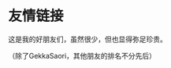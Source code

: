 <script setup>
import { VPTeamMembers } from 'vitepress/theme'

const members = [
  {
    avatar: 'https://avatars.githubusercontent.com/u/19746684',
    name: 'Gekka Saori',
    title: 'Wife',
    links: [
      { icon: 'github', link: 'https://github.com/GekkaSaori' },
    ]
  },
  {
    avatar: 'https://avatars.githubusercontent.com/u/54884471',
    name: 'Noa Virellia',
    title: '是最近认识的一位很可爱的孩子w',
    links: [
        { icon: 'github', link: 'https://github.com/AsterisMono'},
        { icon: { svg: '🔗' }, link: 'https://noise.amono.me'}
    ]
  },
  {
    avatar: 'https://avatars.githubusercontent.com/u/18461360',
    name: '凌莞~(=^▽^=)',
    title: '曾经一起在MtF.wiki共事，现在在使用她开发的MuNet',
    links: [
        { icon: 'github', link: 'https://github.com/clansty'},
        { icon: { svg: '🔗' }, link: 'https://nyac.at'}
    ]
  },
  {
    avatar: 'https://avatars.githubusercontent.com/u/9004058',
    name: 'MikuNotFoundExpection',
    title: '好耶！是萌铁铁！',
    links: [
        { icon: 'github', link: 'https://github.com/Officeyutong'}
    ]
  },
    {
    avatar: 'https://avatars.githubusercontent.com/u/43064781',
    name: 'Coelacanthus',
    title: '哇！是C10s大佬！',
    links: [
        { icon: 'github', link: 'https://github.com/CoelacanthusHex'},
        { icon: { svg: '🔗' }, link: 'https://blog.coelacanthus.moe'}
    ]
  },
    {
    avatar: 'https://avatars.githubusercontent.com/u/11341955',
    name: 'Menci',
    title: 'Menci Meow Cat owo',
    links: [
        { icon: 'github', link: 'https://github.com/Menci'},
        { icon: { svg: '🔗' }, link: 'https://men.ci'}
    ]
  },
    {
    avatar: 'https://avatars.githubusercontent.com/u/26759054',
    name: 'saeziae',
    title: '山前大姐姐！',
    links: [
        { icon: 'github', link: 'https://github.com/saeziae'},
        { icon: { svg: '🔗' }, link: 'https://estela.moe'}
    ]
  },
]
</script>

# 友情链接

这是我的好朋友们，虽然很少，但也显得弥足珍贵。

（除了GekkaSaori，其他朋友的排名不分先后）

<VPTeamMembers size="small" :members />